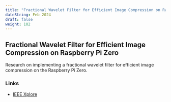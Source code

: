 ```yaml
---
title: "Fractional Wavelet Filter for Efficient Image Compression on Raspberry Pi Zero"
dateString: Feb 2024
draft: false
weight: 102
---
```


## Fractional Wavelet Filter for Efficient Image Compression on Raspberry Pi Zero

Research on implementing a fractional wavelet filter for efficient image compression on the Raspberry Pi Zero.

### Links
- [IEEE Xplore](https://ieeexplore.ieee.org/abstract/document/10435988)
